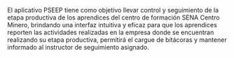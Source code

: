 El aplicativo PSEEP tiene como objetivo llevar control y seguimiento de la etapa productiva de los aprendices del centro de formación SENA Centro Minero, brindando una interfaz
intuitiva y eficaz para que los aprendices reporten las actividades realizadas en la empresa donde se encuentran realizando su etapa productiva, permitirá el cargue de
bitácoras y mantener informado al instructor de seguimiento asignado.